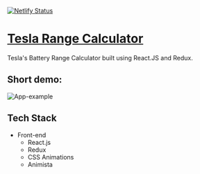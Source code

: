 [![Netlify Status](https://api.netlify.com/api/v1/badges/7e97f077-b8ab-4ab2-8530-c7321a63075d/deploy-status)](https://app.netlify.com/sites/tesla-range-calc/deploys)

# [Tesla Range Calculator](https://tesla-range-calc.netlify.app/)

Tesla's Battery Range Calculator built using React.JS and Redux.

## Short demo:

![App-example](tesla-range-calc.gif)

## Tech Stack

- Front-end
  - React.js
  - Redux
  - CSS Animations
  - Animista
